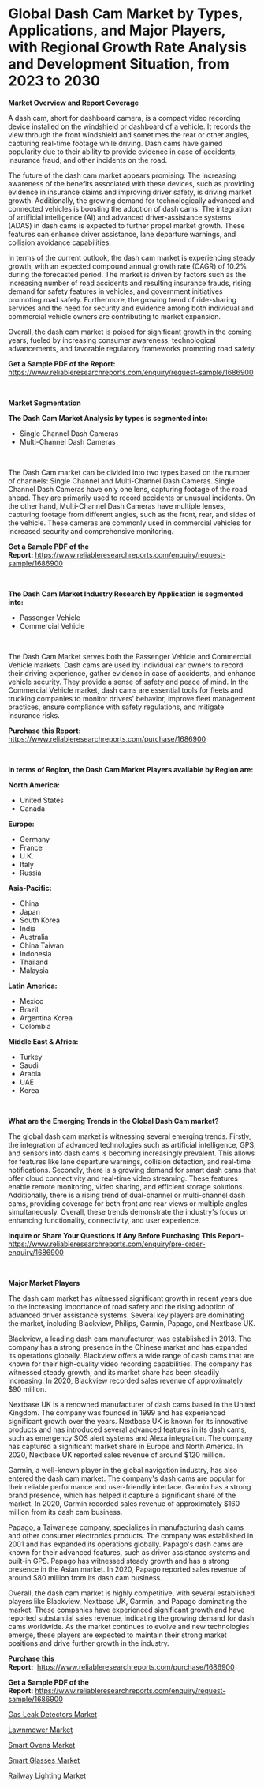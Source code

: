 <p><h1>Global Dash Cam Market by Types, Applications, and Major Players, with Regional Growth Rate Analysis and Development Situation, from 2023 to 2030</h1></p><p><strong>Market Overview and Report Coverage</strong></p>
<p><p>A dash cam, short for dashboard camera, is a compact video recording device installed on the windshield or dashboard of a vehicle. It records the view through the front windshield and sometimes the rear or other angles, capturing real-time footage while driving. Dash cams have gained popularity due to their ability to provide evidence in case of accidents, insurance fraud, and other incidents on the road.</p><p>The future of the dash cam market appears promising. The increasing awareness of the benefits associated with these devices, such as providing evidence in insurance claims and improving driver safety, is driving market growth. Additionally, the growing demand for technologically advanced and connected vehicles is boosting the adoption of dash cams. The integration of artificial intelligence (AI) and advanced driver-assistance systems (ADAS) in dash cams is expected to further propel market growth. These features can enhance driver assistance, lane departure warnings, and collision avoidance capabilities.</p><p>In terms of the current outlook, the dash cam market is experiencing steady growth, with an expected compound annual growth rate (CAGR) of 10.2% during the forecasted period. The market is driven by factors such as the increasing number of road accidents and resulting insurance frauds, rising demand for safety features in vehicles, and government initiatives promoting road safety. Furthermore, the growing trend of ride-sharing services and the need for security and evidence among both individual and commercial vehicle owners are contributing to market expansion.</p><p>Overall, the dash cam market is poised for significant growth in the coming years, fueled by increasing consumer awareness, technological advancements, and favorable regulatory frameworks promoting road safety.</p></p>
<p><strong>Get a Sample PDF of the Report:</strong> <a href="https://www.reliableresearchreports.com/enquiry/request-sample/1686900">https://www.reliableresearchreports.com/enquiry/request-sample/1686900</a></p>
<p>&nbsp;</p>
<p><strong>Market Segmentation</strong></p>
<p><strong>The Dash Cam Market Analysis by types is segmented into:</strong></p>
<p><ul><li>Single Channel Dash Cameras</li><li>Multi-Channel Dash Cameras</li></ul></p>
<p>&nbsp;</p>
<p><p>The Dash Cam market can be divided into two types based on the number of channels: Single Channel and Multi-Channel Dash Cameras. Single Channel Dash Cameras have only one lens, capturing footage of the road ahead. They are primarily used to record accidents or unusual incidents. On the other hand, Multi-Channel Dash Cameras have multiple lenses, capturing footage from different angles, such as the front, rear, and sides of the vehicle. These cameras are commonly used in commercial vehicles for increased security and comprehensive monitoring.</p></p>
<p><strong>Get a Sample PDF of the Report:</strong>&nbsp;<a href="https://www.reliableresearchreports.com/enquiry/request-sample/1686900">https://www.reliableresearchreports.com/enquiry/request-sample/1686900</a></p>
<p>&nbsp;</p>
<p><strong>The Dash Cam Market Industry Research by Application is segmented into:</strong></p>
<p><ul><li>Passenger Vehicle</li><li>Commercial Vehicle</li></ul></p>
<p>&nbsp;</p>
<p><p>The Dash Cam Market serves both the Passenger Vehicle and Commercial Vehicle markets. Dash cams are used by individual car owners to record their driving experience, gather evidence in case of accidents, and enhance vehicle security. They provide a sense of safety and peace of mind. In the Commercial Vehicle market, dash cams are essential tools for fleets and trucking companies to monitor drivers' behavior, improve fleet management practices, ensure compliance with safety regulations, and mitigate insurance risks.</p></p>
<p><strong>Purchase this Report:</strong>&nbsp; <a href="https://www.reliableresearchreports.com/purchase/1686900">https://www.reliableresearchreports.com/purchase/1686900</a></p>
<p>&nbsp;</p>
<p><strong>In terms of Region, the Dash Cam Market Players available by Region are:</strong></p>
<p>
    <p> <strong> North America: </strong>
        <ul>
            <li>United States</li>
            <li>Canada</li>
        </ul>
        </p> 
    <p> <strong> Europe: </strong>
        <ul>
            <li>Germany</li>
            <li>France</li>
            <li>U.K.</li>
            <li>Italy</li>
            <li>Russia</li>
        </ul>
        </p> 
    <p> <strong> Asia-Pacific: </strong>
        <ul>
            <li>China</li>
            <li>Japan</li>
            <li>South Korea</li>
            <li>India</li>
            <li>Australia</li>
            <li>China Taiwan</li>
            <li>Indonesia</li>
            <li>Thailand</li>
            <li>Malaysia</li>
        </ul>
        </p> 
    <p> <strong> Latin America: </strong>
        <ul>
            <li>Mexico</li>
            <li>Brazil</li>
            <li>Argentina Korea</li>
            <li>Colombia</li>
        </ul>
        </p> 
    <p> <strong> Middle East & Africa: </strong>
        <ul>
            <li>Turkey</li>
            <li>Saudi</li>
            <li>Arabia</li>
            <li>UAE</li>
            <li>Korea</li>
        </ul>
    </p>
    </p>
<p>&nbsp;</p>
<p><strong>What are the Emerging Trends in the Global Dash Cam market?</strong></p>
<p><p>The global dash cam market is witnessing several emerging trends. Firstly, the integration of advanced technologies such as artificial intelligence, GPS, and sensors into dash cams is becoming increasingly prevalent. This allows for features like lane departure warnings, collision detection, and real-time notifications. Secondly, there is a growing demand for smart dash cams that offer cloud connectivity and real-time video streaming. These features enable remote monitoring, video sharing, and efficient storage solutions. Additionally, there is a rising trend of dual-channel or multi-channel dash cams, providing coverage for both front and rear views or multiple angles simultaneously. Overall, these trends demonstrate the industry's focus on enhancing functionality, connectivity, and user experience.</p></p>
<p><strong>Inquire or Share Your Questions If Any Before Purchasing This Report</strong>- <a href="https://www.reliableresearchreports.com/enquiry/pre-order-enquiry/1686900">https://www.reliableresearchreports.com/enquiry/pre-order-enquiry/1686900</a></p>
<p>&nbsp;</p>
<p><strong>Major Market Players</strong></p>
<p><p>The dash cam market has witnessed significant growth in recent years due to the increasing importance of road safety and the rising adoption of advanced driver assistance systems. Several key players are dominating the market, including Blackview, Philips, Garmin, Papago, and Nextbase UK.</p><p>Blackview, a leading dash cam manufacturer, was established in 2013. The company has a strong presence in the Chinese market and has expanded its operations globally. Blackview offers a wide range of dash cams that are known for their high-quality video recording capabilities. The company has witnessed steady growth, and its market share has been steadily increasing. In 2020, Blackview recorded sales revenue of approximately $90 million.</p><p>Nextbase UK is a renowned manufacturer of dash cams based in the United Kingdom. The company was founded in 1999 and has experienced significant growth over the years. Nextbase UK is known for its innovative products and has introduced several advanced features in its dash cams, such as emergency SOS alert systems and Alexa integration. The company has captured a significant market share in Europe and North America. In 2020, Nextbase UK reported sales revenue of around $120 million.</p><p>Garmin, a well-known player in the global navigation industry, has also entered the dash cam market. The company's dash cams are popular for their reliable performance and user-friendly interface. Garmin has a strong brand presence, which has helped it capture a significant share of the market. In 2020, Garmin recorded sales revenue of approximately $160 million from its dash cam business.</p><p>Papago, a Taiwanese company, specializes in manufacturing dash cams and other consumer electronics products. The company was established in 2001 and has expanded its operations globally. Papago's dash cams are known for their advanced features, such as driver assistance systems and built-in GPS. Papago has witnessed steady growth and has a strong presence in the Asian market. In 2020, Papago reported sales revenue of around $80 million from its dash cam business.</p><p>Overall, the dash cam market is highly competitive, with several established players like Blackview, Nextbase UK, Garmin, and Papago dominating the market. These companies have experienced significant growth and have reported substantial sales revenue, indicating the growing demand for dash cams worldwide. As the market continues to evolve and new technologies emerge, these players are expected to maintain their strong market positions and drive further growth in the industry.</p></p>
<p><strong>Purchase this Report:</strong>&nbsp;&nbsp;<a href="https://www.reliableresearchreports.com/purchase/1686900">https://www.reliableresearchreports.com/purchase/1686900</a></p>
<p></p>
<p><strong>Get a Sample PDF of the Report:</strong>&nbsp;<a href="https://www.reliableresearchreports.com/enquiry/request-sample/1686900">https://www.reliableresearchreports.com/enquiry/request-sample/1686900</a></p>
<p><p><a href="https://www.linkedin.com/pulse/gas-leak-detectors-market-size-growth-forecast-from-2023-2030-cwnfe/">Gas Leak Detectors Market</a></p><p><a href="https://www.linkedin.com/pulse/lawnmower-market-research-report-unlocks-analysis-financial-status-v4kde/">Lawnmower Market</a></p><p><a href="https://medium.com/@favor.look.seal/smart-ovens-market-size-and-market-trends-complete-industry-overview-2023-to-2030-aa2f5cd77cf2">Smart Ovens Market</a></p><p><a href="https://medium.com/@plan.sock.color/smart-glasses-market-share-evolution-and-market-growth-trends-2023-2030-6576ab26b08a">Smart Glasses Market</a></p><p><a href="https://github.com/dziulagalemab/Market-Research-Report-List-1/blob/main/railway-lighting-market.md">Railway Lighting Market</a></p></p>